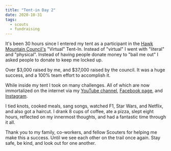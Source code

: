 ```yaml
---
title: "Tent-in Day 2"
date: 2020-10-31
tags:
  - scouts
  - fundraising
---
```


It's been 30 hours since I entered my tent as a participant in the [Hawk Mountain Council's](https://hmc-bsa.org) "Virtual" Tent-In. Instead of "virtual" I went with "literal" and "physical". Instead of having people donate money to "bail me out" I asked people to donate to keep me locked up.

Over $3,000 raised by me, and $37,000 raised by the council. It was a huge success, and a 100% team effort to accomplish it.

While inside my tent I took on many challenges. All of which are now immortalized on the internet via my [YouTube channel](https://www.youtube.com/channel/UCRU2V3vwu0alLjl40gG5_tQ), [Facebook page](https://www.facebook.com/airickswirld), and [Instagram](https://www.instagram.com/ericjsilva).

I tied knots, cooked meals, sang songs, watched F1, Star Wars, and Netflix, and also got a haircut. I drank 8 cups of coffee, ate a pizza, slept eight hours, reflected on my innermost thoughts, and had a fantastic time through it all.

Thank you to my family, co-workers, and fellow Scouters for helping me make this a success. Until we see each other on the trail once again. Stay safe, be kind, and look out for one another.
